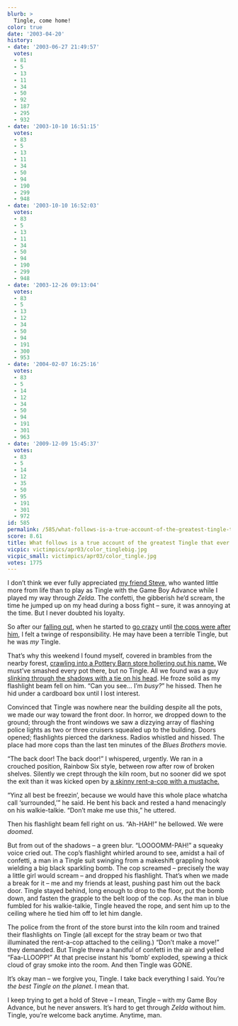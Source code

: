 ```yaml
---
blurb: >
  Tingle, come home!
color: true
date: '2003-04-20'
history:
- date: '2003-06-27 21:49:57'
  votes:
  - 81
  - 5
  - 13
  - 11
  - 34
  - 50
  - 92
  - 187
  - 295
  - 932
- date: '2003-10-10 16:51:15'
  votes:
  - 83
  - 5
  - 13
  - 11
  - 34
  - 50
  - 94
  - 190
  - 299
  - 948
- date: '2003-10-10 16:52:03'
  votes:
  - 83
  - 5
  - 13
  - 11
  - 34
  - 50
  - 94
  - 190
  - 299
  - 948
- date: '2003-12-26 09:13:04'
  votes:
  - 83
  - 5
  - 13
  - 12
  - 34
  - 50
  - 94
  - 191
  - 300
  - 953
- date: '2004-02-07 16:25:16'
  votes:
  - 83
  - 5
  - 14
  - 12
  - 34
  - 50
  - 94
  - 191
  - 301
  - 963
- date: '2009-12-09 15:45:37'
  votes:
  - 83
  - 5
  - 14
  - 12
  - 35
  - 50
  - 95
  - 191
  - 301
  - 972
id: 585
permalink: /585/what-follows-is-a-true-account-of-the-greatest-tingle-that-ever-lived/
score: 8.61
title: What follows is a true account of the greatest Tingle that ever lived
vicpic: victimpics/apr03/color_tinglebig.jpg
vicpic_small: victimpics/apr03/color_tingle.jpg
votes: 1775
---
```


I don’t think we ever fully appreciated [my friend
Steve](%ARTICLE[580]%), who wanted little more from life than to
play as Tingle with the Game Boy Advance while I played my way through
*Zelda*. The confetti, the gibberish he’d scream, the time he jumped up
on my head during a boss fight – sure, it was annoying at the time. But
I never doubted his loyalty.

So after our [falling out](%ARTICLE[581]%), when he started to [go
crazy](%ARTICLE[582]%) until [the cops were after
him](%ARTICLE[583]%), I felt a twinge of responsibility. He may have
been a terrible Tingle, but he was *my* Tingle.

That’s why this weekend I found myself, covered in brambles from the
nearby forest, [crawling into a Pottery Barn store hollering out his
name.](%ARTICLE[584]%) We must’ve smashed every pot there, but no
Tingle. All we found was a guy [slinking through the shadows with a tie
on his head](%ARTICLE[331]%). He froze solid as my flashlight beam
fell on him. “Can you see... I’m *busy?*” he hissed. Then he hid under a
cardboard box until I lost interest.

Convinced that Tingle was nowhere near the building despite all the
pots, we made our way toward the front door. In horror, we dropped down
to the ground; through the front windows we saw a dizzying array of
flashing police lights as two or three cruisers squealed up to the
building. Doors opened; flashlights pierced the darkness. Radios
whistled and hissed. The place had more cops than the last ten minutes
of the *Blues Brothers* movie.

“The back door! The back door!” I whispered, urgently. We ran in a
crouched position, Rainbow Six style, between row after row of broken
shelves. Silently we crept through the kiln room, but no sooner did we
spot the exit than it was kicked open by [a skinny rent-a-cop with a
mustache.](%ARTICLE[583]%)

“Yinz all best be freezin’, because we would have this whole place
whatcha call ‘surrounded,’” he said. He bent his back and rested a hand
menacingly on his walkie-talkie. “Don’t make me use this,” he uttered.

Then his flashlight beam fell right on us. “Ah-HAH!” he bellowed. We
were *doomed*.

But from out of the shadows – a green blur. “LOOOOMM-PAH!” a squeaky
voice cried out. The cop’s flashlight whirled around to see, amidst a
hail of confetti, a man in a Tingle suit swinging from a makeshift
grappling hook wielding a big black sparkling bomb. The cop screamed –
precisely the way a little girl would scream – and dropped his
flashlight. That’s when we made a break for it – me and my friends at
least, pushing past him out the back door. Tingle stayed behind, long
enough to drop to the floor, put the bomb down, and fasten the grapple
to the belt loop of the cop. As the man in blue fumbled for his
walkie-talkie, Tingle heaved the rope, and sent him up to the ceiling
where he tied him off to let him dangle.

The police from the front of the store burst into the kiln room and
trained their flashlights on Tingle (all except for the stray beam or
two that illuminated the rent-a-cop attached to the ceiling.) “Don’t
make a move!” they demanded. But Tingle threw a handful of confetti in
the air and yelled “Faa-LLOOPP!” At that precise instant his ‘bomb’
exploded, spewing a thick cloud of gray smoke into the room. And then
Tingle was GONE.

It’s okay man – we forgive you, Tingle. I take back everything I said.
You’re *the best Tingle on the planet*. I mean that.

I keep trying to get a hold of Steve – I mean, Tingle – with my Game Boy
Advance, but he never answers. It’s hard to get through *Zelda* without
him. Tingle, you’re welcome back anytime. Anytime, man.